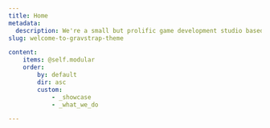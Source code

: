 ```yaml
---
title: Home
metadata:
  description: We're a small but prolific game development studio based in San Diego and Austin.  Our games are moddable.
slug: welcome-to-gravstrap-theme

content:
    items: @self.modular
    order:
        by: default
        dir: asc
        custom:
            - _showcase
            - _what_we_do

---
```


